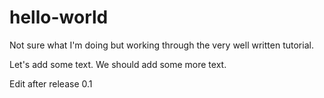 # hello-world

Not sure what I'm doing but working through the very well written tutorial.

Let's add some text.
We should add some more text.

Edit after release 0.1
